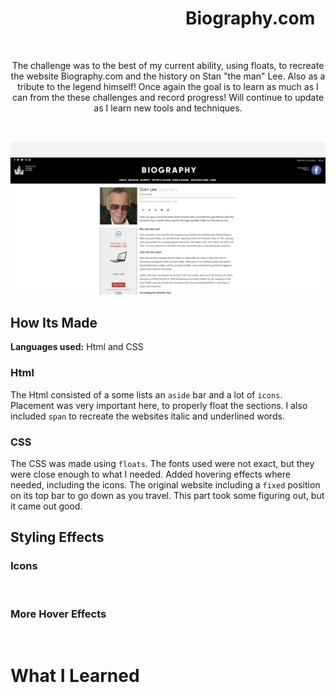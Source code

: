 # &emsp;&emsp;&emsp;&emsp;&emsp;&emsp;&emsp;&emsp;&emsp;&emsp;Biography.com
&emsp;
<p align="center">
  The challenge was to the best of my current ability, using floats, to recreate the website Biography.com and the history on Stan "the man" Lee. Also as a tribute to the legend himself! Once again
  the goal is to learn as much as I can from the these challenges and record progress! Will continue to update as I learn new tools and techniques. 
</p>
&emsp;
<p align="center">
<img src="https://github.com/DashlinS/Biography/blob/master/images/gifs/Website.png" width="900">
</p>

## How Its Made 

**Languages used:** Html and CSS

### Html

The Html consisted of a some lists an `aside` bar and a lot of `icons`. Placement was very important here, to properly float the sections. I also included `span` to recreate the websites italic and underlined words.  

### CSS

The CSS was made using `floats`. The fonts used were not exact, but they were close enough to what I needed. Added hovering effects where needed, including the icons. The original website including a `fixed` position on its top bar to go down as you travel. This part took some figuring out, but it came out good.


## Styling Effects

### Icons

<p align="center">
<img src="" height="37">
</p>   

<p align="center">                                                                                                          


### More Hover Effects

<p align="center">
<img src="" width="800">
</p>

<p align="center">
 
</p> 

# What I Learned
